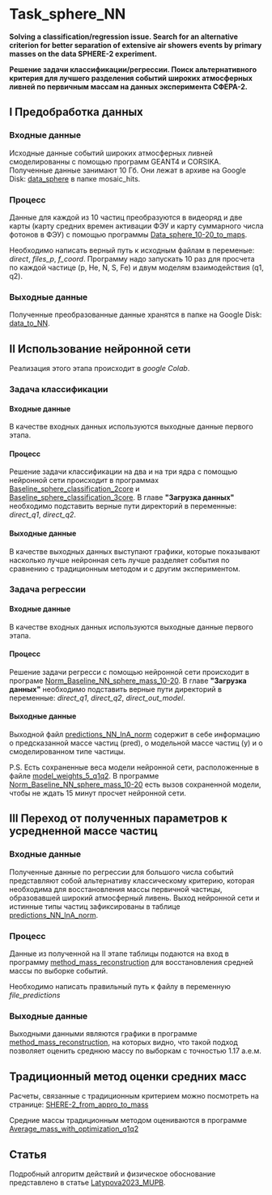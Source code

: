 # Task_sphere_NN
**Solving a classification/regression issue. Search for an alternative criterion for better separation of extensive air showers events by primary masses on the data SPHERE-2 experiment.**

**Решение задачи классификации/регрессии. Поиск альтернативного критерия для лучшего разделения событий широких атмосферных ливней по первичным массам на данных эксперимента СФЕРА-2.**


## I Предобработка данных
### Входные данные
Исходные данные событий широких атмосферных ливней смоделированны с помощью программ GEANT4 и CORSIKA. Полученные данные занимают 10 Гб.
Они лежат в архиве на Google Disk: [data_sphere](https://drive.google.com/drive/folders/1XtcPgxcZfs3CUC9Lfm7Dz3P0bNFvn7yW?usp=sharing) в папке mosaic_hits.

### Процесс
Данные для каждой из 10 частиц преобразуются в видеоряд и две карты (карту средних времен активации ФЭУ и карту суммарного числа фотонов в ФЭУ) с помощью программы [Data_sphere_10-20_to_maps](https://github.com/Vetselet/Task_sphere_NN/blob/main/Data_sphere_10-20_to_maps.ipynb).

Необходимо написать верный путь к исходным файлам в переменые: _direct_, _files_p_, _f_coord_.
Программу надо запускать 10 раз для просчета по каждой частице (p, He, N, S, Fe) и двум моделям взаимодействия (q1, q2).

### Выходные данные
Полученные преобразованные данные хранятся в папке на Google Disk: [data_to_NN](https://drive.google.com/drive/folders/1ukIC5x-TCWRd60Hng8-OchCcOwBb8gOr?usp=sharing).


## II Использование нейронной сети
Реализация этого этапа происходит в _google Colab_.

### Задача классификации
#### Входные данные
В качестве входных данных используются выходные данные первого этапа.

#### Процесс
Решение задачи классификации на два и на три ядра с помощью нейронной сети происходит в программах [Baseline_sphere_classification_2core](https://github.com/Vetselet/Task_sphere_NN/blob/main/Baseline_sphere_classification_2core.ipynb) и [Baseline_sphere_classification_3core](https://github.com/Vetselet/Task_sphere_NN/blob/main/Baseline_sphere_classification_3core.ipynb). 
В главе **"Загрузка данных"** необходимо подставить верные пути директорий в переменные: _direct_q1_, _direct_q2_.

#### Выходные данные
В качестве выходных данных выступают графики, которые показывают насколько лучше нейронная сеть лучше разделяет события по сравнению с традиционным методом и с другим экспериментом.

### Задача регрессии
#### Входные данные
В качестве входных данных используются выходные данные первого этапа.

#### Процесс
Решение задачи регресси с помощью нейронной сети происходит в програме [Norm_Baseline_NN_sphere_mass_10-20](https://github.com/Vetselet/Task_sphere_NN/blob/main/Norm_Baseline_NN_sphere_mass_10-20.ipynb). 
В главе **"Загрузка данных"** необходимо подставить верные пути директорий в переменные: _direct_q1_, _direct_q2_, _direct_out_model_.

#### Выходные данные
Выходной файл [predictions_NN_lnA_norm](https://github.com/Vetselet/Task_sphere_NN/blob/main/predictions_NN_lnA_norm.csv) содержит в себе информацию о предсказанной массе частиц (pred), о модельной массе частиц (y) и о смоделированном типе частицы.

P.S. Есть сохраненные веса модели нейронной сети, расположенные в файле [model_weights_5_q1q2](https://github.com/Vetselet/Task_sphere_NN/blob/main/model_weights_5_q1q2_norm.pth).
В программе [Norm_Baseline_NN_sphere_mass_10-20](https://github.com/Vetselet/Task_sphere_NN/blob/main/Norm_Baseline_NN_sphere_mass_10-20.ipynb) есть вызов сохраненной модели, чтобы не ждать 15 минут просчет нейронной сети.


## III Переход от полученных параметров к усредненной массе частиц
### Входные данные
Полученные данные по регрессии для большого числа событий представляют собой альтернативу классическому критерию, которая необходима для восстановления массы первичной частицы, образовавшей широкий атмосферный ливень.
Выход нейронной сети и истинные типы частиц зафиксированы в таблице [predictions_NN_lnA_norm](https://github.com/Vetselet/Task_sphere_NN/blob/main/predictions_NN_lnA_norm.csv). 

### Процесс
Данные из полученной на II этапе таблицы подаются на вход в программу [method_mass_reconstruction](https://github.com/Vetselet/Task_sphere_NN/blob/main/method_mass_reconstruction.ipynb) для восстановления средней массы по выборке событий.

Необходимо написать правильный путь к файлу в переменную _file_predictions_

### Выходные данные
Выходными данными являются графики в программе [method_mass_reconstruction](https://github.com/Vetselet/Task_sphere_NN/blob/main/method_mass_reconstruction.ipynb), на которых видно, что такой подход позволяет оценить среднюю массу по выборкам с точностью 1.17 а.е.м.

## Традиционный метод оценки средних масс
Расчеты, связанные с традиционным критерием можно посмотреть на странице: [SHERE-2_from_appro_to_mass](https://github.com/Vetselet/SHERE-2_from_appro_to_mass)

Средние массы традиционным методом оцениваются в программе [Average_mass_with_optimization_q1q2](https://github.com/Vetselet/SHERE-2_from_appro_to_mass/blob/main/Average_mass_with_optimization_q1q2.ipynb)

## Статья

Подробный алгоритм действий и физическое обоснование представлено в статье [Latypova2023_MUPB](https://github.com/Vetselet/Task_sphere_NN/blob/main/Latypova2023_MUPB.pdf).
